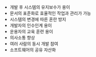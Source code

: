 * 개발 후 시스템의 유지보수가 용이
* 문서의 표준화로 효율적인 작업과 관리가 가능
* 시스템의 변경에 따른 혼란 방지
* 개발자의 인수인계 용이
* 운용자의 교육 훈련 용이
* 의사소통 향상
* 여러 사람의 동시 개발 참여
* 소프트웨어의 공유 자산화